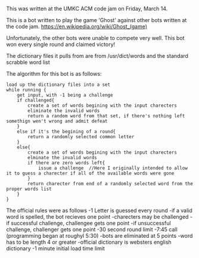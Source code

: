 This was written at the UMKC ACM code jam on Friday, March 14.

This is a bot written to play the game 'Ghost' against other bots written at the code jam. https://en.wikipedia.org/wiki/Ghost_(game)

Unfortunately, the other bots were unable to compete very well. This bot won every single round and claimed victory!

The dictionary files it pulls from are from /usr/dict/words and the standard scrabble word list


The algorithm for this bot is as follows:

	load up the dictionary files into a set
	while running {
		get input, with -1 being a challenge
		if challenged{
			create a set of words begining with the input charecters
			eliminate the invalid words
			return a random word from that set, if there's nothing left somethign wen't wrong and admit defeat
		}
		else if it's the begining of a round{
			return a randomly selected common letter
		}
		else{
			create a set of words begining with the input charecters
			elminate the invalid words
			if there are zero words left{
				issue a challenge  //Here I originally intended to allow it to guess a charecter if all of the available words were gone
			}
			return charecter from end of a randomly selected word from the proper words list
		}
	}


The official rules were as follows
-1 Letter is guessed every round
-if a valid word is spelled, the bot recieves one point
-charecters may be challenged
    -if successful challenge, challengee gets one point
    -if unsuccessful challenge, challenger gets one point
-30 second round limit
-7:45 call (programming began at roughyl 5:30)
-bots are eliminated at 5 points
-word has to be length 4 or greater
-official dictionary is websters english dictionary
-1 minute initial load time limit

